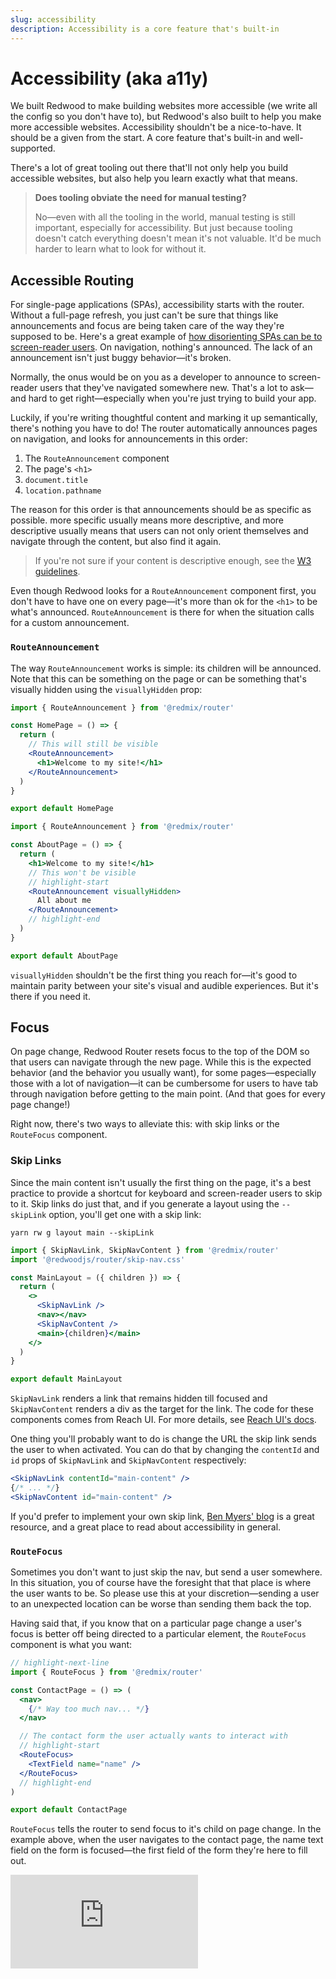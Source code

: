 ```yaml
---
slug: accessibility
description: Accessibility is a core feature that's built-in
---
```


# Accessibility (aka a11y)

We built Redwood to make building websites more accessible (we write all the config so you don't have to), but Redwood's also built to help you make more accessible websites.
Accessibility shouldn't be a nice-to-have.
It should be a given from the start.
A core feature that's built-in and well-supported.

There's a lot of great tooling out there that'll not only help you build accessible websites, but also help you learn exactly what that means.

> **Does tooling obviate the need for manual testing?**
>
> No—even with all the tooling in the world, manual testing is still important, especially for accessibility.
> But just because tooling doesn't catch everything doesn't mean it's not valuable.
> It'd be much harder to learn what to look for without it.

## Accessible Routing

For single-page applications (SPAs), accessibility starts with the router.
Without a full-page refresh, you just can't be sure that things like announcements and focus are being taken care of the way they're supposed to be.
Here's a great example of [how disorienting SPAs can be to screen-reader users](https://www.youtube.com/watch?v=NKTdNv8JpuM).
On navigation, nothing's announced.
The lack of an announcement isn't just buggy behavior—it's broken.

Normally, the onus would be on you as a developer to announce to screen-reader users that they've navigated somewhere new.
That's a lot to ask—and hard to get right—especially when you're just trying to build your app.

Luckily, if you're writing thoughtful content and marking it up semantically, there's nothing you have to do!
The router automatically announces pages on navigation, and looks for announcements in this order:

1. The `RouteAnnouncement` component
2. The page's `<h1>`
3. `document.title`
4. `location.pathname`

The reason for this order is that announcements should be as specific as possible.
more specific usually means more descriptive, and more descriptive usually means that users can not only orient themselves and navigate through the content, but also find it again.

> If you're not sure if your content is descriptive enough, see the [W3 guidelines](https://www.w3.org/WAI/WCAG21/Techniques/general/G88.html).

Even though Redwood looks for a `RouteAnnouncement` component first, you don't have to have one on every page—it's more than ok for the `<h1>` to be what's announced.
`RouteAnnouncement` is there for when the situation calls for a custom announcement.

### `RouteAnnouncement`

The way `RouteAnnouncement` works is simple: its children will be announced.
Note that this can be something on the page or can be something that's visually hidden using the `visuallyHidden` prop:

```jsx title="web/src/pages/HomePage/HomePage.js"
import { RouteAnnouncement } from '@redmix/router'

const HomePage = () => {
  return (
    // This will still be visible
    <RouteAnnouncement>
      <h1>Welcome to my site!</h1>
    </RouteAnnouncement>
  )
}

export default HomePage
```

```jsx title="web/src/pages/AboutPage/AboutPage.js"
import { RouteAnnouncement } from '@redmix/router'

const AboutPage = () => {
  return (
    <h1>Welcome to my site!</h1>
    // This won't be visible
    // highlight-start
    <RouteAnnouncement visuallyHidden>
      All about me
    </RouteAnnouncement>
    // highlight-end
  )
}

export default AboutPage
```

`visuallyHidden` shouldn't be the first thing you reach for—it's good to maintain parity between your site's visual and audible experiences.
But it's there if you need it.

## Focus

On page change, Redwood Router resets focus to the top of the DOM so that users can navigate through the new page.
While this is the expected behavior (and the behavior you usually want), for some pages—especially those with a lot of navigation—it can be cumbersome for users to have tab through navigation before getting to the main point.
(And that goes for every page change!)

Right now, there's two ways to alleviate this: with skip links or the `RouteFocus` component.

### Skip Links

Since the main content isn't usually the first thing on the page, it's a best practice to provide a shortcut for keyboard and screen-reader users to skip to it.
Skip links do just that, and if you generate a layout using the `--skipLink` option, you'll get one with a skip link:

```
yarn rw g layout main --skipLink
```

```jsx title="web/src/layouts/MainLayout/MainLayout.js"
import { SkipNavLink, SkipNavContent } from '@redmix/router'
import '@redwoodjs/router/skip-nav.css'

const MainLayout = ({ children }) => {
  return (
    <>
      <SkipNavLink />
      <nav></nav>
      <SkipNavContent />
      <main>{children}</main>
    </>
  )
}

export default MainLayout
```

`SkipNavLink` renders a link that remains hidden till focused and `SkipNavContent` renders a div as the target for the link.
The code for these components comes from Reach UI. For more details, see [Reach UI's docs](https://reach.tech/skip-nav/#reach-skip-nav).

One thing you'll probably want to do is change the URL the skip link sends the user to when activated.
You can do that by changing the `contentId` and `id` props of `SkipNavLink` and `SkipNavContent` respectively:

```jsx
<SkipNavLink contentId="main-content" />
{/* ... */}
<SkipNavContent id="main-content" />
```

If you'd prefer to implement your own skip link, [Ben Myers' blog](https://benmyers.dev/blog/skip-links/) is a great resource, and a great place to read about accessibility in general.

### `RouteFocus`

Sometimes you don't want to just skip the nav, but send a user somewhere.
In this situation, you of course have the foresight that that place is where the user wants to be.
So please use this at your discretion—sending a user to an unexpected location can be worse than sending them back the top.

Having said that, if you know that on a particular page change a user's focus is better off being directed to a particular element, the `RouteFocus` component is what you want:

```jsx title="web/src/pages/ContactPage/ContactPage.js"
// highlight-next-line
import { RouteFocus } from '@redmix/router'

const ContactPage = () => (
  <nav>
    {/* Way too much nav... */}
  </nav>

  // The contact form the user actually wants to interact with
  // highlight-start
  <RouteFocus>
    <TextField name="name" />
  </RouteFocus>
  // highlight-end
)

export default ContactPage
```

`RouteFocus` tells the router to send focus to it's child on page change. In the example above, when the user navigates to the contact page, the name text field on the form is focused—the first field of the form they're here to fill out.

<div class="video-container">
  <iframe src="https://www.youtube.com/embed/T1zs77LU68w?t=3240" frameborder="0" allow="accelerometer; autoplay; encrypted-media; gyroscope; picture-in-picture; modestbranding; showinfo=0; fullscreen"></iframe>
</div>
